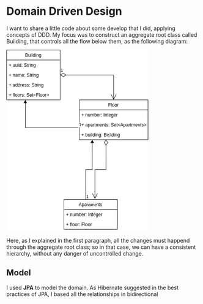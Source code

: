 # Domain Driven Design

I want to share a little code about some develop that I did, applying concepts of DDD. My focus was to construct an aggregate root class called Building, that controls all the flow below them, as the following diagram:

![](https://github.com/mdymen85/appbuilding/blob/main/appbuilding.drawio.png)

Here, as I explained in the first paragraph, all the changes must happend through the aggregate root class; so in that case, we can have a consistent hierarchy, without any danger of uncontrolled change.

## Model

I used **JPA** to model the domain. As Hibernate suggested in the best practices of JPA, I based all the relationships in bidirectional


